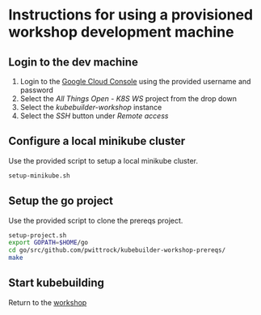 # Instructions for using a provisioned workshop development machine

## Login to the dev machine

1. Login to the [Google Cloud Console](https://console.cloud.google.com/compute/instances)
  using the provided username and password
1. Select the *All Things Open - K8S WS* project from the drop down
1. Select the *kubebuilder-workshop* instance
1. Select the *SSH* button under *Remote access*

## Configure a local minikube cluster

Use the provided script to setup a local minikube cluster.

```bash
setup-minikube.sh
```

## Setup the go project

Use the provided script to clone the prereqs project.

```bash
setup-project.sh
export GOPATH=$HOME/go
cd go/src/github.com/pwittrock/kubebuilder-workshop-prereqs/
make
```

## Start kubebuilding

Return to the [workshop](https://github.com/pwittrock/kubebuilder-workshop#overview)
